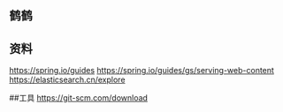 ## 鹤鹤

## 资料
https://spring.io/guides
https://spring.io/guides/gs/serving-web-content
https://elasticsearch.cn/explore

##工具
https://git-scm.com/download